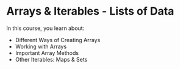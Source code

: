 # Arrays & Iterables - Lists of Data

In this course, you learn about:

- Different Ways of Creating Arrays
- Working with Arrays
- Important Array Methods
- Other Iterables: Maps & Sets
